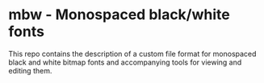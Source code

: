 # mbw - Monospaced black/white fonts

This repo contains the description of a custom file format for monospaced black and white bitmap fonts and accompanying tools for viewing and editing them.
